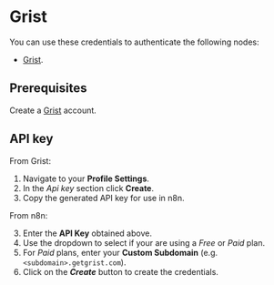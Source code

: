 # Grist

You can use these credentials to authenticate the following nodes:

* [Grist](/integrations/nodes/n8n-nodes-base.grist/).

## Prerequisites

Create a [Grist](https://getgrist.com/) account.

## API key

From Grist:

1. Navigate to your **Profile Settings**.
2. In the *Api key* section click **Create**.
3. Copy the generated API key for use in n8n.

From n8n:

3. Enter the **API Key** obtained above.
4. Use the dropdown to select if your are using a *Free* or *Paid* plan.
5. For *Paid* plans, enter your **Custom Subdomain** (e.g. `<subdomain>.getgrist.com`).
6. Click on the ***Create*** button to create the credentials.
